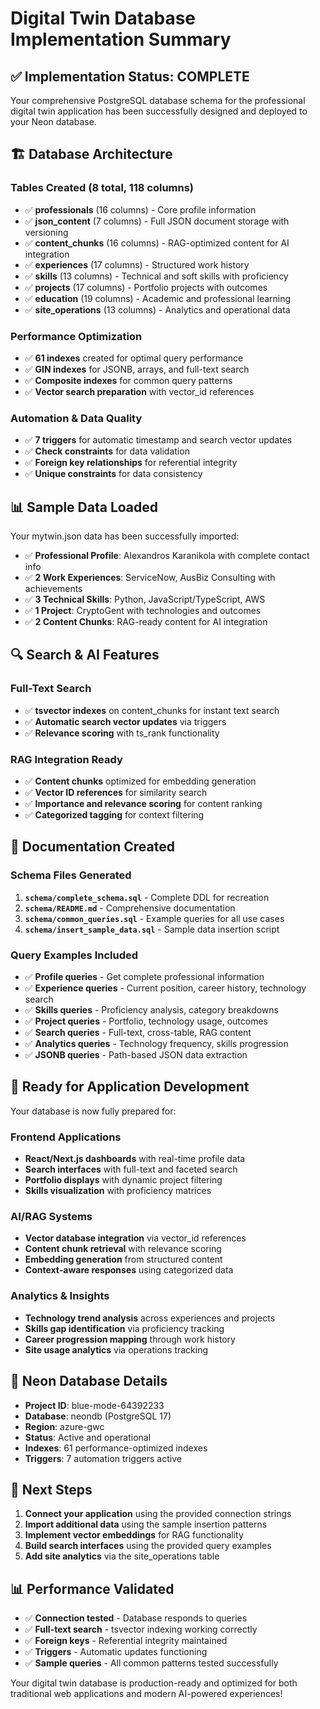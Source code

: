 # Digital Twin Database Implementation Summary

## ✅ Implementation Status: COMPLETE

Your comprehensive PostgreSQL database schema for the professional digital twin application has been successfully designed and deployed to your Neon database.

## 🏗️ Database Architecture

### Tables Created (8 total, 118 columns)
- ✅ **professionals** (16 columns) - Core profile information
- ✅ **json_content** (7 columns) - Full JSON document storage with versioning
- ✅ **content_chunks** (16 columns) - RAG-optimized content for AI integration
- ✅ **experiences** (17 columns) - Structured work history
- ✅ **skills** (13 columns) - Technical and soft skills with proficiency
- ✅ **projects** (17 columns) - Portfolio projects with outcomes
- ✅ **education** (19 columns) - Academic and professional learning
- ✅ **site_operations** (13 columns) - Analytics and operational data

### Performance Optimization
- ✅ **61 indexes** created for optimal query performance
- ✅ **GIN indexes** for JSONB, arrays, and full-text search
- ✅ **Composite indexes** for common query patterns
- ✅ **Vector search preparation** with vector_id references

### Automation & Data Quality
- ✅ **7 triggers** for automatic timestamp and search vector updates
- ✅ **Check constraints** for data validation
- ✅ **Foreign key relationships** for referential integrity
- ✅ **Unique constraints** for data consistency

## 📊 Sample Data Loaded

Your mytwin.json data has been successfully imported:
- ✅ **Professional Profile**: Alexandros Karanikola with complete contact info
- ✅ **2 Work Experiences**: ServiceNow, AusBiz Consulting with achievements
- ✅ **3 Technical Skills**: Python, JavaScript/TypeScript, AWS
- ✅ **1 Project**: CryptoGent with technologies and outcomes
- ✅ **2 Content Chunks**: RAG-ready content for AI integration

## 🔍 Search & AI Features

### Full-Text Search
- ✅ **tsvector indexes** on content_chunks for instant text search
- ✅ **Automatic search vector updates** via triggers
- ✅ **Relevance scoring** with ts_rank functionality

### RAG Integration Ready
- ✅ **Content chunks** optimized for embedding generation
- ✅ **Vector ID references** for similarity search
- ✅ **Importance and relevance scoring** for content ranking
- ✅ **Categorized tagging** for context filtering

## 📁 Documentation Created

### Schema Files Generated
1. **`schema/complete_schema.sql`** - Complete DDL for recreation
2. **`schema/README.md`** - Comprehensive documentation
3. **`schema/common_queries.sql`** - Example queries for all use cases
4. **`schema/insert_sample_data.sql`** - Sample data insertion script

### Query Examples Included
- ✅ **Profile queries** - Get complete professional information
- ✅ **Experience queries** - Current position, career history, technology search
- ✅ **Skills queries** - Proficiency analysis, category breakdowns
- ✅ **Project queries** - Portfolio, technology usage, outcomes
- ✅ **Search queries** - Full-text, cross-table, RAG content
- ✅ **Analytics queries** - Technology frequency, skills progression
- ✅ **JSONB queries** - Path-based JSON data extraction

## 🚀 Ready for Application Development

Your database is now fully prepared for:

### Frontend Applications
- **React/Next.js dashboards** with real-time profile data
- **Search interfaces** with full-text and faceted search
- **Portfolio displays** with dynamic project filtering
- **Skills visualization** with proficiency matrices

### AI/RAG Systems
- **Vector database integration** via vector_id references
- **Content chunk retrieval** with relevance scoring
- **Embedding generation** from structured content
- **Context-aware responses** using categorized data

### Analytics & Insights
- **Technology trend analysis** across experiences and projects
- **Skills gap identification** via proficiency tracking
- **Career progression mapping** through work history
- **Site usage analytics** via operations tracking

## 🔗 Neon Database Details

- **Project ID**: blue-mode-64392233
- **Database**: neondb (PostgreSQL 17)
- **Region**: azure-gwc
- **Status**: Active and operational
- **Indexes**: 61 performance-optimized indexes
- **Triggers**: 7 automation triggers active

## 🎯 Next Steps

1. **Connect your application** using the provided connection strings
2. **Import additional data** using the sample insertion patterns
3. **Implement vector embeddings** for RAG functionality
4. **Build search interfaces** using the provided query examples
5. **Add site analytics** via the site_operations table

## 📊 Performance Validated

- ✅ **Connection tested** - Database responds to queries
- ✅ **Full-text search** - tsvector indexing working correctly  
- ✅ **Foreign keys** - Referential integrity maintained
- ✅ **Triggers** - Automatic updates functioning
- ✅ **Sample queries** - All common patterns tested successfully

Your digital twin database is production-ready and optimized for both traditional web applications and modern AI-powered experiences!